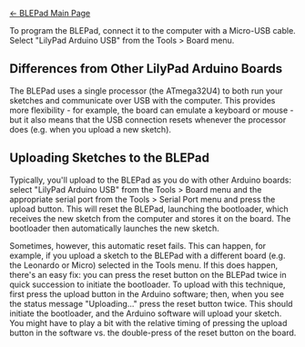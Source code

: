 [← BLEPad Main Page](/BLEPad "wikilink")

To program the BLEPad, connect it to the computer with a Micro-USB
cable. Select "LilyPad Arduino USB" from the Tools \> Board menu.

## Differences from Other LilyPad Arduino Boards

The BLEPad uses a single processor (the ATmega32U4) to both run your
sketches and communicate over USB with the computer. This provides more
flexibility - for example, the board can emulate a keyboard or mouse -
but it also means that the USB connection resets whenever the processor
does (e.g. when you upload a new sketch).

## Uploading Sketches to the BLEPad

Typically, you'll upload to the BLEPad as you do with other Arduino
boards: select "LilyPad Arduino USB" from the Tools \> Board menu and
the appropriate serial port from the Tools \> Serial Port menu and press
the upload button. This will reset the BLEPad, launching the bootloader,
which receives the new sketch from the computer and stores it on the
board. The bootloader then automatically launches the new sketch.

Sometimes, however, this automatic reset fails. This can happen, for
example, if you upload a sketch to the BLEPad with a different board
(e.g. the Leonardo or Micro) selected in the Tools menu. If this does
happen, there's an easy fix: you can press the reset button on the
BLEPad twice in quick succession to initiate the bootloader. To upload
with this technique, first press the upload button in the Arduino
software; then, when you see the status message "Uploading..." press the
reset button twice. This should initiate the bootloader, and the Arduino
software will upload your sketch. You might have to play a bit with the
relative timing of pressing the upload button in the software vs. the
double-press of the reset button on the board.